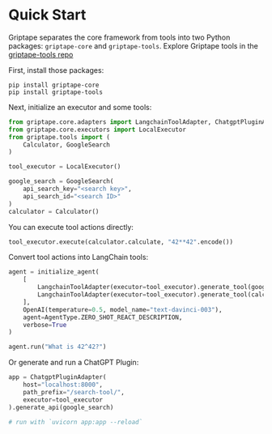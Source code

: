 # Quick Start

Griptape separates the core framework from tools into two Python packages: `griptape-core` and `griptape-tools`. Explore Griptape tools in the [griptape-tools repo](https://github.com/griptape-ai/griptape-tools)

First, install those packages:

```
pip install griptape-core
pip install griptape-tools
```

Next, initialize an executor and some tools:

```python
from griptape.core.adapters import LangchainToolAdapter, ChatgptPluginAdapter
from griptape.core.executors import LocalExecutor
from griptape.tools import (
    Calculator, GoogleSearch
)

tool_executor = LocalExecutor()

google_search = GoogleSearch(
    api_search_key="<search key>",
    api_search_id="<search ID>"
)
calculator = Calculator()
```

You can execute tool actions directly:

```python
tool_executor.execute(calculator.calculate, "42**42".encode())
```

Convert tool actions into LangChain tools:

```python
agent = initialize_agent(
    [
        LangchainToolAdapter(executor=tool_executor).generate_tool(google_search.search),
        LangchainToolAdapter(executor=tool_executor).generate_tool(calculator.calculate)
    ],
    OpenAI(temperature=0.5, model_name="text-davinci-003"),
    agent=AgentType.ZERO_SHOT_REACT_DESCRIPTION,
    verbose=True
)

agent.run("What is 42^42?")
```

Or generate and run a ChatGPT Plugin:

```python
app = ChatgptPluginAdapter(
    host="localhost:8000",
    path_prefix="/search-tool/",
    executor=tool_executor
).generate_api(google_search)

# run with `uvicorn app:app --reload`
```